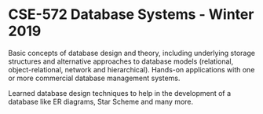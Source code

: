 # CSE-572 Database Systems - Winter 2019

Basic concepts of database design and theory, including underlying storage structures and alternative approaches to database models (relational, object-relational, network and hierarchical). Hands-on applications with one or more commercial database management systems.

Learned database design techniques to help in the development of a database like ER diagrams, Star Scheme and many more.


